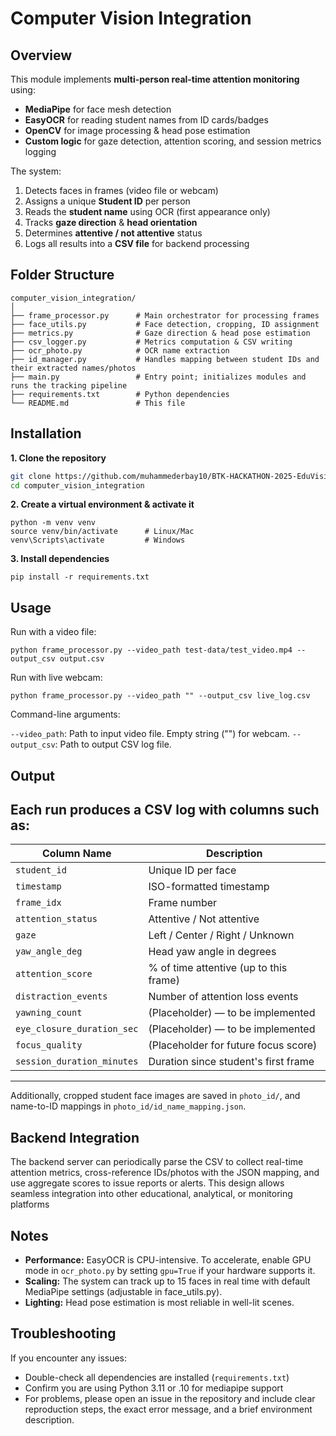 # Computer Vision Integration

## Overview

This module implements **multi-person real-time attention monitoring** using:
- **MediaPipe** for face mesh detection  
- **EasyOCR** for reading student names from ID cards/badges  
- **OpenCV** for image processing & head pose estimation  
- **Custom logic** for gaze detection, attention scoring, and session metrics logging  

The system:
1. Detects faces in frames (video file or webcam)  
2. Assigns a unique **Student ID** per person  
3. Reads the **student name** using OCR (first appearance only)  
4. Tracks **gaze direction** & **head orientation**  
5. Determines **attentive / not attentive** status  
6. Logs all results into a **CSV file** for backend processing  


## Folder Structure
```
computer_vision_integration/
│
├── frame_processor.py      # Main orchestrator for processing frames
├── face_utils.py           # Face detection, cropping, ID assignment
├── metrics.py              # Gaze direction & head pose estimation
├── csv_logger.py           # Metrics computation & CSV writing
├── ocr_photo.py            # OCR name extraction
├── id_manager.py           # Handles mapping between student IDs and their extracted names/photos
├── main.py                 # Entry point; initializes modules and runs the tracking pipeline
├── requirements.txt        # Python dependencies
└── README.md               # This file
```

## Installation

**1. Clone the repository**
```bash
git clone https://github.com/muhammederbay10/BTK-HACKATHON-2025-EduVision.git
cd computer_vision_integration
```
**2. Create a virtual environment & activate it**
```
python -m venv venv
source venv/bin/activate      # Linux/Mac
venv\Scripts\activate         # Windows
```
**3. Install dependencies**
```
pip install -r requirements.txt
```

## Usage
Run with a video file:
```
python frame_processor.py --video_path test-data/test_video.mp4 --output_csv output.csv
```

Run with live webcam:
```
python frame_processor.py --video_path "" --output_csv live_log.csv
```
Command-line arguments:

```--video_path```:	Path to input video file. Empty string ("") for webcam.
```--output_csv```:	Path to output CSV log file.

## Output
Each run produces a CSV log with columns such as:
---
| Column Name               | Description                                              |
|---------------------------|----------------------------------------------------------|
| `student_id`              | Unique ID per face                                       |
| `timestamp`               | ISO-formatted timestamp                                  |
| `frame_idx`               | Frame number                                             |
| `attention_status`        | Attentive / Not attentive                                |
| `gaze`                    | Left / Center / Right / Unknown                          |
| `yaw_angle_deg`           | Head yaw angle in degrees                                |
| `attention_score`         | % of time attentive (up to this frame)                   |
| `distraction_events`      | Number of attention loss events                          |
| `yawning_count`           | (Placeholder) — to be implemented                        |
| `eye_closure_duration_sec`| (Placeholder) — to be implemented                        |
| `focus_quality`           | (Placeholder for future focus score)                     |
| `session_duration_minutes`| Duration since student's first frame                     |
---

Additionally, cropped student face images are saved in ```photo_id/```, and name-to-ID mappings in ```photo_id/id_name_mapping.json```.

## Backend Integration

The backend server can periodically parse the CSV to collect real-time attention metrics, cross-reference IDs/photos with the JSON mapping, and use aggregate scores to issue reports or alerts. This design allows seamless integration into other educational, analytical, or monitoring platforms

## Notes

- **Performance:** EasyOCR is CPU-intensive. To accelerate, enable GPU mode in ```ocr_photo.py``` by setting ```gpu=True``` if your hardware supports it.
- **Scaling:** The system can track up to 15 faces in real time with default MediaPipe settings (adjustable in face_utils.py).
- **Lighting:** Head pose estimation is most reliable in well-lit scenes.

## Troubleshooting
If you encounter any issues:
- Double-check all dependencies are installed (```requirements.txt```)
- Confirm you are using Python 3.11 or .10 for mediapipe support
- For problems, please open an issue in the repository and include clear reproduction steps, the exact error message, and a brief environment description.
